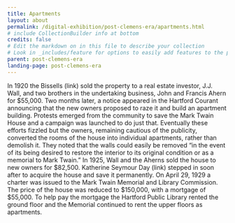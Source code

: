 ```yaml
---
title: Apartments
layout: about
permalink: /digital-exhibition/post-clemens-era/apartments.html
# include CollectionBuilder info at bottom
credits: false
# Edit the markdown on in this file to describe your collection
# Look in _includes/feature for options to easily add features to the page
parent: post-clemens-era
landing-page: post-clemens-era
---
```


In 1920 the Bissells (link) sold the property to a real estate investor, J.J. Wall, and two brothers in the undertaking business, John and Francis Ahern for $55,000. Two months later, a notice appeared in the Hartford Courant announcing that the new owners proposed to raze it and build an apartment building. Protests emerged from the community to save the Mark Twain House and a campaign was launched to do just that. Eventually these efforts fizzled but the owners, remaining cautious of the publicity, converted the rooms of the house into individual apartments, rather than demolish it. They noted that the walls could easily be removed “in the event of its being desired to restore the interior to its original condition or as a memorial to Mark Twain.” In 1925, Wall and the Aherns sold the house to new owners for $82,500. Katherine Seymour Day (link) stepped in soon after to acquire the house and save it permanently. On April 29, 1929 a charter was issued to the Mark Twain Memorial and Library Commission. The price of the house was reduced to $150,000, with a mortgage of $55,000. To help pay the mortgage the Hartford Public Library rented the ground floor and the Memorial continued to rent the upper floors as apartments.